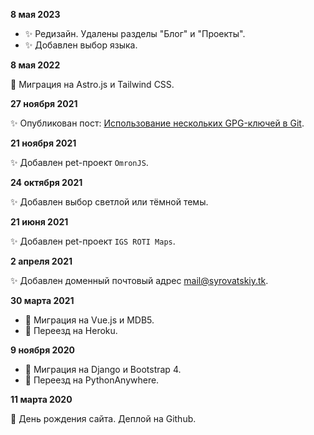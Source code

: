 **8 мая 2023**

- ✨ Редизайн. Удалены разделы "Блог" и "Проекты".
- ✨ Добавлен выбор языка.

**8 мая 2022**

🔧 Миграция на Astro.js и Tailwind CSS.

**27 ноября 2021**

✨ Опубликован пост: [Использование нескольких GPG-ключей в Git](/blog/multiple-git-gpg).

**21 ноября 2021**

✨ Добавлен pet-проект `OmronJS`.

**24 октября 2021**

✨ Добавлен выбор светлой или тёмной темы.

**21 июня 2021**

✨ Добавлен pet-проект `IGS ROTI Maps`.

**2 апреля 2021**

✨ Добавлен доменный почтовый адрес mail@syrovatskiy.tk.

**30 марта 2021**

- 🔧 Миграция на Vue.js и MDB5.
- 🔧 Переезд на Heroku.

**9 ноября 2020**

- 🔧 Миграция на Django и Bootstrap 4.
- 🔧 Переезд на PythonAnywhere.

**11 марта 2020**

🎉 День рождения сайта. Деплой на Github.
